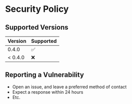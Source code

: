 # Security Policy

## Supported Versions

| Version | Supported          |
| ------- | ------------------ |
| 0.4.0   | :white_check_mark: |
| < 0.4.0   | :x:                |

## Reporting a Vulnerability

* Open an issue, and leave a preferred method of contact
* Expect a response within 24 hours
* Etc.
